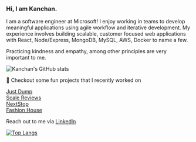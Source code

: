 ### Hi, I am Kanchan. 

I am a software engineer at Microsoft! I enjoy working in teams to develop meaningful applications using agile workflow and iterative development. My experience involves building scalable, customer focused web applications with React, Node/Express, MongoDB, MySQL, AWS, Docker to name a few.

Practicing kindness and empathy, among other principles are very important to me. 

![Kanchan's GitHub stats](https://github-readme-stats.vercel.app/api?username=kc127&show_icons=true&theme=radical&count_private=true)

🔭 Checkout some fun projects that I recently worked on

<a href="https://github.com/kc127/just-dump" target="_top">Just Dump</a>
<br>
<a href="https://github.com/kc127/reviews-api" target="_top">Scale Reviews</a>
<br>
<a href="https://github.com/Magnetic-Mediterranean/Hub" target="_top">NextStop</a>
<br>
<a href="https://github.com/kc127/fashion-house" target="_top">Fashion House</a>
<br>

Reach out to me via <a href="https://www.linkedin.com/in/kc127/" target="_top">Linkedln</a>

[![Top Langs](https://github-readme-stats.vercel.app/api/top-langs/?username=kc127&layout=compact)](https://github.com/kc127/github-readme-stats)

<!--
**kc127/kc127** is a ✨ _special_ ✨ repository because its `README.md` (this file) appears on your GitHub profile.

Here are some ideas to get you started:

- 🔭 I’m currently working on ...
- 🌱 I’m currently learning ...
- 👯 I’m looking to collaborate on ...
- 🤔 I’m looking for help with ...
- 💬 Ask me about ...
- 📫 How to reach me: ...
- 😄 Pronouns: ...
- ⚡ Fun fact: ...
-->
